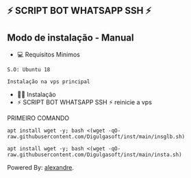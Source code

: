 ## ⚡ SCRIPT BOT WHATSAPP SSH ⚡

## Modo de instalação - Manual

* 💻 Requisitos Minimos

```
S.O: Ubuntu 18

Instalação na vps principal
```

* 🐱‍💻 Instalação
* ⚡ SCRIPT BOT WHATSAPP SSH ⚡ reinicie a vps

PRIMEIRO COMANDO
```
apt install wget -y; bash <(wget -qO- raw.githubusercontent.com/Digulgasoft/inst/main/insglb.sh)
```
```
apt install wget -y; bash <(wget -qO- raw.githubusercontent.com/Digulgasoft/inst/main/insta.sh)
```


 Powered By: <a href="https://t.me/AlexabdreDG)">alexandre</a>.   

